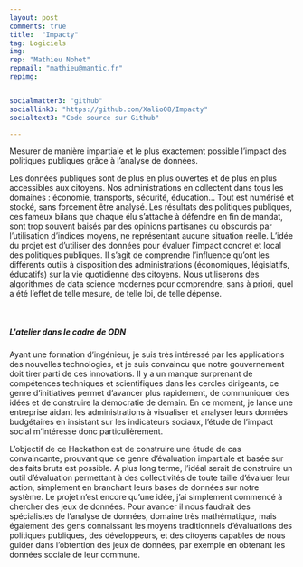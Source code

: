 ```yaml
---
layout: post
comments: true
title:  "Impacty"
tag: Logiciels
img:
rep: "Mathieu Nohet"
repmail: "mathieu@mantic.fr"
repimg: 


socialmatter3: "github"
sociallink3: "https://github.com/Xalio08/Impacty"
socialtext3: "Code source sur Github"

---
```


Mesurer de manière impartiale et le plus exactement possible l’impact des politiques publiques grâce à l’analyse de données.

Les données publiques sont de plus en plus ouvertes et de plus en plus accessibles aux citoyens. Nos administrations en collectent dans tous les domaines : économie, transports, sécurité, éducation… Tout est numérisé et stocké, sans forcement être analysé.
Les résultats des politiques publiques, ces fameux bilans que chaque élu s’attache à défendre en fin de mandat, sont trop souvent baisés par des opinions partisanes ou obscurcis par l’utilisation d’indices moyens, ne représentant aucune situation réelle.
L’idée du projet est d’utiliser des données pour évaluer l’impact concret et local des politiques publiques. Il s’agit de comprendre l’influence qu’ont les différents outils à disposition des administrations (économiques, législatifs, éducatifs) sur la vie quotidienne des citoyens. Nous utiliserons des algorithmes de data science modernes pour comprendre, sans à priori, quel a été l’effet de telle mesure, de telle loi, de telle dépense.

<br>

##### L'atelier dans le cadre de ODN

Ayant une formation d’ingénieur, je suis très intéressé par les applications des nouvelles technologies, et je suis convaincu que notre gouvernement doit tirer parti de ces innovations. Il y a un manque surprenant de compétences techniques et scientifiques dans les cercles dirigeants, ce genre d’initiatives permet d’avancer plus rapidement, de communiquer des idées et de construire la démocratie de demain. En ce moment, je lance une entreprise aidant les administrations à visualiser et analyser leurs données budgétaires en insistant sur les indicateurs sociaux, l’étude de l’impact social m’intéresse donc particulièrement.

L’objectif de ce Hackathon est de construire une étude de cas convaincante, prouvant que ce genre d’évaluation impartiale et basée sur des faits bruts est possible. A plus long terme, l’idéal serait de construire un outil d’évaluation permettant à des collectivités de toute taille d’évaluer leur action, simplement en branchant leurs bases de données sur notre système.
Le projet n’est encore qu’une idée, j’ai simplement commencé à chercher des jeux de données.
Pour avancer il nous faudrait des spécialistes de l’analyse de données, domaine très mathématique, mais également des gens connaissant les moyens traditionnels d’évaluations des politiques publiques, des développeurs, et des citoyens capables de nous guider dans l’obtention des jeux de données, par exemple en obtenant les données sociale de leur commune.
